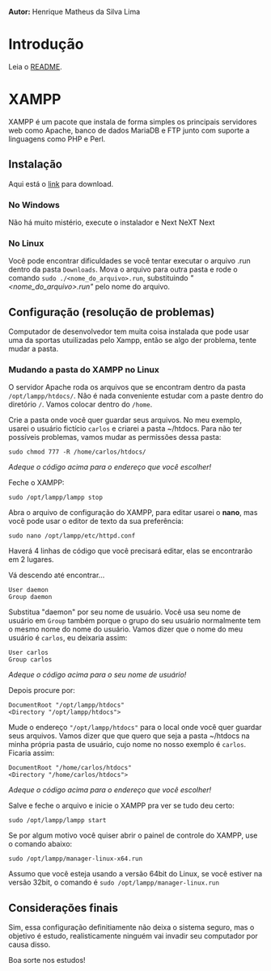 **Autor:** Henrique Matheus da Silva Lima

# Introdução<span id="intro"></span>

Leia o [README](README.md).

# XAMPP

XAMPP é um pacote que instala de forma simples os principais servidores web como Apache, banco de dados MariaDB e FTP junto com suporte a linguagens como PHP e Perl.

## Instalação

Aqui está o [link](https://www.apachefriends.org/) para download.

### No Windows

Não há muito mistério, execute o instalador e Next NeXT Next

### No Linux

Você pode encontrar dificuldades se você tentar executar o arquivo .run dentro da pasta `Downloads`. Mova o arquivo para outra pasta e rode o comando `sudo ./<nome_do_arquivo>.run`, substituindo *"<nome_do_arquivo>.run"* pelo nome do arquivo.

## Configuração (resolução de problemas)

Computador de desenvolvedor tem muita coisa instalada que pode usar uma da sportas utuilizadas pelo Xampp, então se algo der problema, tente mudar a pasta.

### Mudando a pasta do XAMPP no Linux

O servidor Apache roda os arquivos que se encontram dentro da pasta `/opt/lampp/htdocs/`. Não é nada conveniente estudar com a paste dentro do diretório `/`. Vamos colocar dentro do `/home`.

Crie a pasta onde você quer guardar seus arquivos. No meu exemplo, usarei o usuário fictício `carlos` e criarei a pasta ~/htdocs. Para não ter possíveis problemas, vamos mudar as permissões dessa pasta:

    sudo chmod 777 -R /home/carlos/htdocs/

*Adeque o código acima para o endereço que você escolher!* 

Feche o XAMPP:

    sudo /opt/lampp/lampp stop

Abra o arquivo de configuração do XAMPP, para editar usarei o **nano**, mas você pode usar o editor de texto da sua preferência:

    sudo nano /opt/lampp/etc/httpd.conf

Haverá 4 linhas de código que você precisará editar, elas se encontrarão em 2 lugares.

Vá descendo até encontrar...

    User daemon
    Group daemon

Substitua "daemon" por seu nome de usuário. Você usa seu nome de usuário em `Group` também porque o grupo do seu usuário normalmente tem o mesmo nome do nome do usuário. Vamos dizer que o nome do meu usuário é `carlos`, eu deixaria assim:

    User carlos
    Group carlos

*Adeque o código acima para o seu nome de usuário!* 

Depois procure por:

    DocumentRoot "/opt/lampp/htdocs"
    <Directory "/opt/lampp/htdocs">

Mude o endereço `"/opt/lampp/htdocs"` para o local onde você quer guardar seus arquivos. Vamos dizer que que quero que seja a pasta ~/htdocs na minha própria pasta de usuário, cujo nome no nosso exemplo é `carlos`. Ficaria assim:

    DocumentRoot "/home/carlos/htdocs"
    <Directory "/home/carlos/htdocs">

*Adeque o código acima para o endereço que você escolher!*

Salve e feche o arquivo e inicie o XAMPP pra ver se tudo deu certo:

    sudo /opt/lampp/lampp start

Se por algum motivo você quiser abrir o painel de controle do XAMPP, use o comando abaixo:

    sudo /opt/lampp/manager-linux-x64.run

Assumo que você esteja usando a versão 64bit do Linux, se você estiver na versão 32bit, o comando é `sudo /opt/lampp/manager-linux.run`

## Considerações finais

Sim, essa configuração definitiamente não deixa o sistema seguro, mas o objetivo é estudo, realisticamente ninguém vai invadir seu computador por causa disso.

Boa sorte nos estudos!
